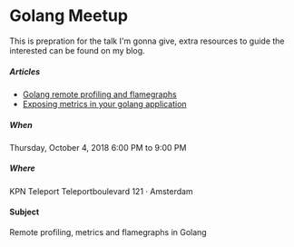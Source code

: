 Golang Meetup
==============


This is prepration for the talk I'm gonna give, extra resources to guide the interested can be found on my blog.

##### Articles
* [Golang remote profiling and flamegraphs](https://matoski.com/article/golang-profiling-flamegraphs/)
* [Exposing metrics in your golang application](https://matoski.com/article/golang-expvar-metrics/)

##### When
Thursday, October 4, 2018
6:00 PM to 9:00 PM

#####  Where
KPN Teleport
Teleportboulevard 121 · Amsterdam

#### Subject
Remote profiling, metrics and flamegraphs in Golang

